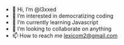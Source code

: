 - 👋 Hi, I’m @l3xxed
- 👀 I’m interested in democratizing coding
- 🌱 I’m currently learning Javascript
- 💞️ I’m looking to collaborate on anything
- 📫 How to reach me lexicom2@gmail.com

<!---
l3xxed/l3xxed is a ✨ special ✨ repository because its `README.md` (this file) appears on your GitHub profile.
You can click the Preview link to take a look at your changes.
--->
